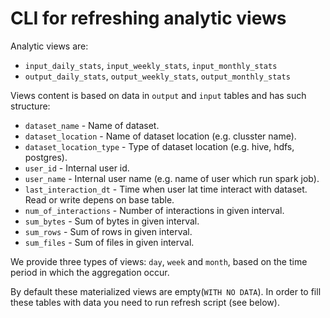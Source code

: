 <a id="refresh-analytic-views-cli"></a>

# CLI for refreshing analytic views

Analytic views are:

* `input_daily_stats`, `input_weekly_stats`, `input_monthly_stats`
* `output_daily_stats`, `output_weekly_stats`, `output_monthly_stats`

Views content is based on data in `output` and `input` tables and has such structure:

* `dataset_name` - Name of dataset.
* `dataset_location` - Name of dataset location (e.g. clusster name).
* `dataset_location_type` - Type of dataset location (e.g. hive, hdfs, postgres).
* `user_id` - Internal user id.
* `user_name` - Internal user name (e.g. name of user which run spark job).
* `last_interaction_dt` - Time when user lat time interact with dataset. Read or write depens on base table.
* `num_of_interactions` - Number of interactions in given interval.
* `sum_bytes` - Sum of bytes in given interval.
* `sum_rows` - Sum of rows in given interval.
* `sum_files` - Sum of files in given interval.

We provide three types of views: `day`, `week` and `month`, based on the time period in which the aggregation occur.

By default these materialized views are empty(`WITH NO DATA`).
In order to fill these tables with data you need to run refresh script (see below).
